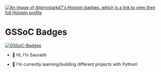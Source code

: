 [![An image of @tonystark47's Holopin badges, which is a link to view their full Holopin profile](https://holopin.me/tonystark47)](https://holopin.io/@tonystark47)
# GSSoC Badges
[![GSSoC-Badges](https://gssoc-dymanic-badges.vercel.app/api/TonyStark-47?year=2024)](https://gssoc.girlscript.tech/leaderboard?year=2024)
- 👋 Hi, I’m Saurabh
<!--- 👀 I’m interested in ... --->
- 🌱 I’m currently learning/building different projects with Python!
<!--- 💞️ I’m looking to collaborate on ...
- 📫 How to reach me ...
--->
<!---
TonyStark-47/TonyStark-47 is a ✨ special ✨ repository because its `README.md` (this file) appears on your GitHub profile.
You can click the Preview link to take a look at your changes.
--->

